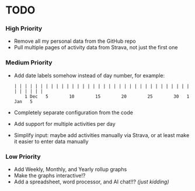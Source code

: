 # TODO

### High Priority
- Remove all my personal data from the GitHub repo
- Pull multiple pages of activity data from Strava, not just the first one

### Medium Priority
- Add date labels somehow instead of day number, for example:

      | | | | | | | | | | | | | | | | | | | | | | | | | | | | | | | | | | | | | | | |
          1 Dec   5        10        15        20        25        30   1 Jan   5

- Completely separate configuration from the code
- Add support for multiple activities per day
- Simplify input: maybe add activities manually via Strava, or at least make it easier to enter data manually

### Low Priority
- Add Weekly, Monthly, and Yearly rollup graphs
- Make the graphs interactive!?
- Add a spreadsheet, word processor, and AI chat!!? _(just kidding)_
